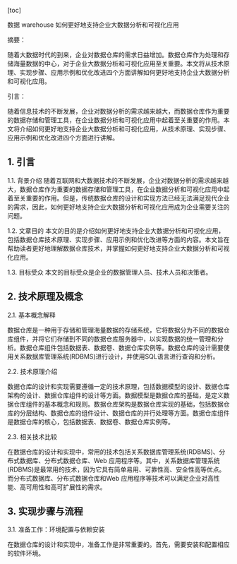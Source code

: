 
[toc]                    
                
                
数据 warehouse 如何更好地支持企业大数据分析和可视化应用

摘要：

随着大数据时代的到来，企业对数据仓库的需求日益增加。数据仓库作为处理和存储海量数据的中心，对于企业大数据分析和可视化应用至关重要。本文将从技术原理、实现步骤、应用示例和优化改进四个方面讲解如何更好地支持企业大数据分析和可视化应用。

引言：

随着信息技术的不断发展，企业对数据分析的需求越来越大，而数据仓库作为重要的数据存储和管理工具，在企业数据分析和可视化应用中起着至关重要的作用。本文将介绍如何更好地支持企业大数据分析和可视化应用，从技术原理、实现步骤、应用示例和优化改进四个方面进行讲解。

## 1. 引言

1.1. 背景介绍
随着互联网和大数据技术的不断发展，企业对数据分析的需求越来越大，数据仓库作为重要的数据存储和管理工具，在企业数据分析和可视化应用中起着至关重要的作用。但是，传统数据仓库的设计和实现方法已经无法满足现代企业的需求，因此，如何更好地支持企业大数据分析和可视化应用成为企业需要关注的问题。

1.2. 文章目的
本文的目的是介绍如何更好地支持企业大数据分析和可视化应用，包括数据仓库技术原理、实现步骤、应用示例和优化改进等方面的内容。本文旨在帮助读者更好地理解数据仓库技术，并掌握如何更好地支持企业大数据分析和可视化应用。

1.3. 目标受众
本文的目标受众是企业的数据管理人员、技术人员和决策者。

## 2. 技术原理及概念

2.1. 基本概念解释

数据仓库是一种用于存储和管理海量数据的存储系统，它将数据分为不同的数据仓库组件，并将它们存储到不同的数据仓库服务器中，以实现数据的统一管理和分析。数据仓库组件包括数据表、数据卷、数据仓库实例等。数据仓库的设计需要使用关系数据库管理系统(RDBMS)进行设计，并使用SQL语言进行查询和分析。

2.2. 技术原理介绍

数据仓库的设计和实现需要遵循一定的技术原理，包括数据模型的设计、数据仓库架构的设计、数据仓库组件的设计等方面。数据模型是数据仓库的基础，是定义数据仓库组件的基本概念和规则。数据仓库架构是数据仓库实现的基础，包括数据仓库的分层结构、数据仓库的组件设计、数据仓库的并行处理等方面。数据仓库组件是数据仓库的核心，包括数据表、数据卷、数据仓库实例等。

2.3. 相关技术比较

在数据仓库的设计和实现中，常用的技术包括关系数据库管理系统(RDBMS)、分布式数据库、分布式数据仓库、Web 应用程序等。其中，关系数据库管理系统(RDBMS)是最常用的技术，因为它具有简单易用、可靠性高、安全性高等优点。而分布式数据库、分布式数据仓库和Web 应用程序等技术可以满足企业对高性能、高可用性和高可扩展性的需求。

## 3. 实现步骤与流程

3.1. 准备工作：环境配置与依赖安装

在数据仓库的设计和实现中，准备工作是非常重要的。首先，需要安装和配置相应的软件环境。

